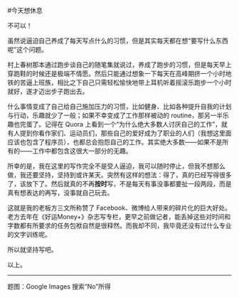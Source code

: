 #今天想休息

<!-- description: 给自己放个假可以吗？ -->
<!-- date: 2013-04-24 -->

不可以！

虽然说逼迫自己养成了每天写点什么的习惯，但是其实每天都在想“要写什么东西呢”这个问题。

村上春树那本通过跑步谈自己的随笔集就说过，养成了跑步的习惯，但是每天早上穿跑鞋的时候还是极端不情愿。然后只能通过想象一下每天在高峰期挤一个小时地铁的苦逼上班族，相比之下自己只需轻松愉快地带上耳机听着摇滚乐跑步一个小时就好，遂才迈出步子跑出去。

什么事情变成了自己给自己施加压力的习惯，比如健身、比如各种提升自我的计划与行动，乐趣就少了一般；如果不幸变成了工作那样被动的 routine，那另一半乐趣也完蛋了。记得在 Quora 上看到一个“为什么绝大多数人讨厌自己的工作”，就有人提到你看作家们、运动员们，那些自己的爱好成为了职业的人们（我想这里面应该也包含了程序员），也都总会抱怨自己的工作。其实绝大多数——如果不是所有的——工作中都包含这很大一部分的无趣。

所幸的是，我在这里的写作完全不是受人逼迫，我可以随时停止，但我不想那么做，我还要坚持，坚持到或许某天。突然有这样的想法：得了，真的已经写得很多了，该放下了。然后就真的不再**按时**写，不是每天有事没事都要扯一段两段，而是真有想表达的再写，没事就自己玩去。

这就是我的老板方三文所称赞了 Facebook、微博给人带来的碎片化的巨大好处。老方去年在《好运Money+》杂志写专栏，更早之前做记者，能丢掉这些对时间和字数都有所要求的任务包袱自然是很释然。而我却不同，我毕竟还没有过什么专业的文字训练呢。

所以就坚持写吧。

以上。

---

题图：Google Images 搜索“No”所得
